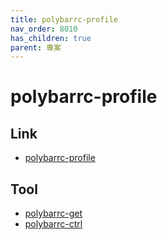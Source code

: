 ```yaml
---
title: polybarrc-profile
nav_order: 8010
has_children: true
parent: 專案
---
```


# polybarrc-profile


## Link

* [polybarrc-profile](https://github.com/samwhelp/note-about-polybar/tree/gh-pages/_demo/project/polybarrc-profile)


## Tool

* [polybarrc-get](polybarrc-get)
* [polybarrc-ctrl](polybarrc-ctrl)
